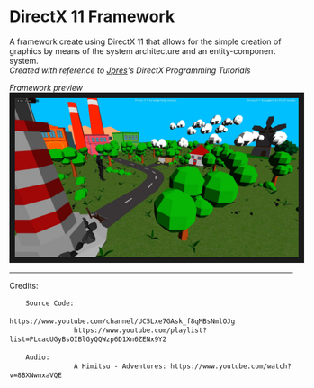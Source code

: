 # DirectX 11 Framework

A framework create using DirectX 11 that allows for the simple creation of graphics by means of the system architecture and an entity-component system.<br/>
*Created with reference to <a href="https://planetchili.net/">Jpres</a>'s DirectX Programming Tutorials*

*Framework preview*
<img src="directx-framework.jpg" alt="DirectX Framework Thumbnail" border="10" />

---

Credits:
        
        Source Code:
                    https://www.youtube.com/channel/UC5Lxe7GAsk_f8qMBsNmlOJg
                    https://www.youtube.com/playlist?list=PLcacUGyBsOIBlGyQQWzp6D1Xn6ZENx9Y2
                    
        Audio:
                    A Himitsu - Adventures: https://www.youtube.com/watch?v=8BXNwnxaVQE
